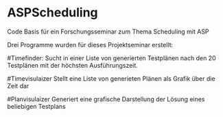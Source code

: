 # ASPScheduling
Code Basis für ein Forschungsseminar zum Thema Scheduling mit ASP

Drei Programme wurden für dieses Projektseminar erstellt:

#Timefinder:
Sucht in einer Liste von generierten Testplänen nach den 20 Testplänen mit der höchsten Ausführungszeit.

#Timevisulaizer
Stellt eine Liste von generieten Plänen als Grafik über die Zeit dar

#Planvisulaizer
Generiert eine grafische Darstellung der Lösung eines beliebigen Testplans

